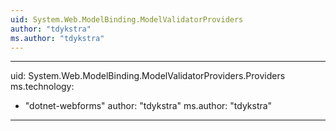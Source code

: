 ```yaml
---
uid: System.Web.ModelBinding.ModelValidatorProviders
author: "tdykstra"
ms.author: "tdykstra"
---
```


---
uid: System.Web.ModelBinding.ModelValidatorProviders.Providers
ms.technology: 
  - "dotnet-webforms"
author: "tdykstra"
ms.author: "tdykstra"
---
